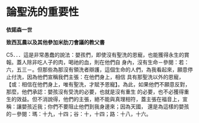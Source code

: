 # 論聖洗的重要性


**依諾森一世**

**致西瓦農以及其他參加米肋刀會議的教父書**





C5．．．這是非常愚蠢的說法：嬰孩們，即使沒有聖洗的恩寵，也能獲得永生的賞報。蓋人除非吃人子的肉，喝祂的血，則在他們自
身內，沒有生命－參閱：若：六，五三－。但那些為那沒有領洗者辯護，這個生命的人們，為我看起來，願意停止付洗，因為他們宣稱我們主張：在他們身上，相信
具有那聖洗以外的恩寵，【或：相信在他們身上，唯有聖洗，才賦予恩寵】。為此，如果他們不願意反對，那麼，他們承認：嬰孩沒有受洗的必要，也就是沒有重生
的必要，也不必獲得重生的效益。但不消說得，他們的主張，絕不能與真理相符，蓋主張在福音上，宣稱：讓嬰孩近我；你們不要阻止他們到我身邊來；因為天國，
還是為這樣的嬰孩的－參閱：瑪：十九，十四；谷：十，十四；路：十八，十六。

